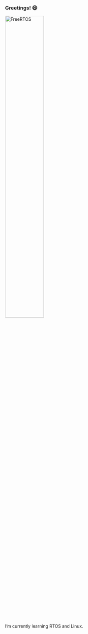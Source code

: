 ### Greetings! 😄


<img src="https://user-images.githubusercontent.com/54840122/204197284-76e2c1cc-b693-4313-be2c-bb794add6b59.png" alt="FreeRTOS" style="width:50%;height:50%;">






I’m currently learning RTOS and Linux.

<!--
**rpointjour/rpointjour** is a ✨ _special_ ✨ repository because its `README.md` (this file) appears on your GitHub profile.

Here are some ideas to get you started:

- 🔭 I’m currently working on ...
- 🌱 I’m currently learning ...
- 👯 I’m looking to collaborate on ...
- 🤔 I’m looking for help with ...
- 💬 Ask me about ...
- 📫 How to reach me: ...
- 😄 Pronouns: ...
- ⚡ Fun fact: ...
-->
